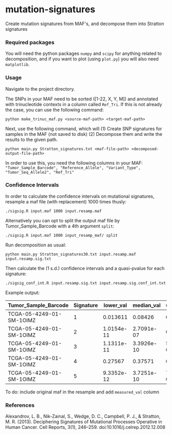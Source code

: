 # mutation-signatures
Create mutation signatures from MAF's, and decompose them into Stratton signatures

### Required packages ###

You will need the python packages `numpy` and `scipy` for anything related to decomposition, and if you want to plot (using `plot.py`) you will also need `matplotlib`.

### Usage ###

Navigate to the project directory.

The SNPs in your MAF need to be sorted ([1-22, X, Y, M]) and annotated with trinucleotide contexts in a column called ```Ref_Tri```. If this is not already the case, you can use the following command:
```
python make_trinuc_maf.py <source-maf-path> <target-maf-path>
```

Next, use the following command, which will (1) Create SNP signatures for samples in the MAF (not saved to disk) (2) Decompose them and write the results to the given path.
```
python main.py Stratton_signatures.txt <maf-file-path> <decomposed-output-file-path>
```

In order to use this, you need the following columns in your MAF:  
```"Tumor_Sample_Barcode", "Reference_Allele", "Variant_Type", "Tumor_Seq_Allele2", "Ref_Tri"```

### Confidence Intervals ###

In order to calculate the confidence intervals on mutational signatures, resample a maf file (with replacement) 1000 times thusly:

    ./sigsig.R input.maf 1000 input.resamp.maf

Alternatively you can opt to split the output maf file by Tumor_Sample_Barcode with a 4th argument `split`:

    ./sigsig.R input.maf 1000 input_resamp_maf/ split

Run decomposition as usual:

    python main.py Stratton_signatures30.txt input.resamp.maf input.resamp.sig.txt
    
Then calculate the (1 s.d.) confidence intervals and a quasi-pvalue for each signature:

    ./sigsig_conf_int.R input.resamp.sig.txt input.resamp.sig.conf_int.txt

Example output:

Tumor_Sample_Barcode | Signature | lower_val | median_val | upper_val | quasi_pvalue
--- | --- | --- | --- | --- | ---
TCGA-05-4249-01-SM-1OIMZ | 1 | 0.013611 | 0.08426 | 0.13959 | 0.12098
TCGA-05-4249-01-SM-1OIMZ | 2 | 1.0154e-11 | 2.7091e-07 | 0.018698 | 0.50322
TCGA-05-4249-01-SM-1OIMZ | 3 | 1.1311e-11 | 3.3926e-10 | 5.4924e-07 | 0.84942
TCGA-05-4249-01-SM-1OIMZ | 4 | 0.27567 | 0.37571 | 0.46896 | 0
TCGA-05-4249-01-SM-1OIMZ | 5 | 9.3352e-12 | 3.7251e-10 | 7.1719e-09 | 0.95238

To do: include original maf in the resample and add `measured_val` column

### References ###
Alexandrov, L. B., Nik-Zainal, S., Wedge, D. C., Campbell, P. J., & Stratton, M. R. (2013). Deciphering Signatures of Mutational Processes Operative in Human Cancer. Cell Reports, 3(1), 246–259. doi:10.1016/j.celrep.2012.12.008

